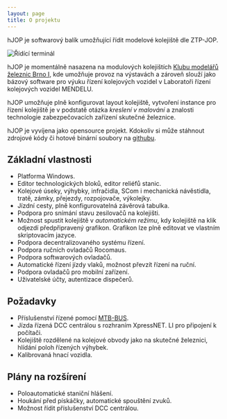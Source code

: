 ```yaml
---
layout: page
title: O projektu
---
```



hJOP je softwarový balík umožňující řídit modelové kolejiště dle ZTP-JOP.

![Řídící terminál](/assets/panel.png)

hJOP je momentálně nasazena na modulových kolejištích [Klubu modelářů železnic
Brno I](http;//kmz-brno.cz/), kde umožňuje provoz na výstavách a zároveň slouží
jako bázový software pro výuku řízení kolejových vozidel v Laboratoři řízení
kolejových vozidel MENDELU.

hJOP umožňuje plně konfigurovat layout kolejiště, vytvoření instance pro řízení
kolejiště je v podstatě otázka *kreslení v malování* a znalosti technologie
zabezpečovacích zařízení skutečné železnice.

hJOP je vyvíjena jako opensource projekt. Kdokoliv si může stáhnout zdrojové
kódy či hotové binární soubory na [githubu](https://github.com/kmzbrnoI/).

## Základní vlastnosti

 * Platforma Windows.
 * Editor technologických bloků, editor reliéfů stanic.
 * Kolejové úseky, výhybky, infračidla, SCom i mechanická návěstidla, tratě,
   zámky, přejezdy, rozpojovače, výkolejky.
 * Jízdní cesty, plně konfigurovatelná závěrová tabulka.
 * Podpora pro snímání stavu zesilovačů na kolejišti.
 * Možnost spustit kolejiště v *automatickém režimu*, kdy kolejiště na klik
   odjezdí předpřipravený grafikon. Grafikon lze plně editovat ve vlastním
   skriptovacím jazyce.
 * Podpora decentralizovaného systému řízení.
 * Podpora ručních ovladačů Rocomaus.
 * Podpora softwarových ovladačů.
 * Automatické řízení jízdy vlaků, možnost převzít řízení na ruční.
 * Podpora ovladačů pro mobilní zařízení.
 * Uživatelské účty, autentizace dispečerů.

## Požadavky

 * Příslušenství řízené pomocí [MTB-BUS](http://mtb.kmz-brno.cz/).
 * Jízda řízená DCC centrálou s rozhraním XpressNET. LI pro připojení k počítači.
 * Kolejiště rozdělené na kolejové obvody jako na  skutečné železnici, hlídání
   poloh řízených výhybek.
 * Kalibrovaná hnací vozidla.

## Plány na rozšírení

 * Poloautomatické staniční hlášení.
 * Houkání před pískáčky, automatické spouštění zvuků.
 * Možnost řídit příslušenství DCC centrálou.

